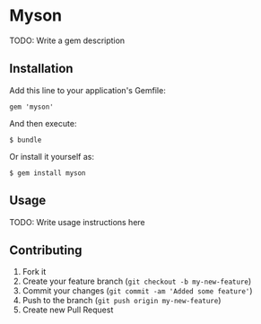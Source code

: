 # Myson

TODO: Write a gem description

## Installation

Add this line to your application's Gemfile:

    gem 'myson'

And then execute:

    $ bundle

Or install it yourself as:

    $ gem install myson

## Usage

TODO: Write usage instructions here

## Contributing

1. Fork it
2. Create your feature branch (`git checkout -b my-new-feature`)
3. Commit your changes (`git commit -am 'Added some feature'`)
4. Push to the branch (`git push origin my-new-feature`)
5. Create new Pull Request
